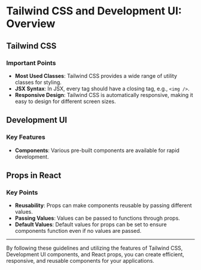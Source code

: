 # Tailwind CSS and Development UI: Overview

## Tailwind CSS

### Important Points

- **Most Used Classes**: Tailwind CSS provides a wide range of utility classes for styling.
- **JSX Syntax**: In JSX, every tag should have a closing tag, e.g., `<img />`.
- **Responsive Design**: Tailwind CSS is automatically responsive, making it easy to design for different screen sizes.

## Development UI

### Key Features

- **Components**: Various pre-built components are available for rapid development.

## Props in React

### Key Points

- **Reusability**: Props can make components reusable by passing different values.
- **Passing Values**: Values can be passed to functions through props.
- **Default Values**: Default values for props can be set to ensure components function even if no values are passed.

---

By following these guidelines and utilizing the features of Tailwind CSS, Development UI components, and React props, you can create efficient, responsive, and reusable components for your applications.
